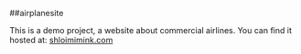 ##airplanesite

This is a demo project, a website about commercial airlines. You can find it hosted at: [shloimimink.com](http://shloimimink.com)
